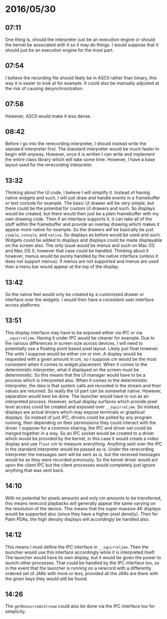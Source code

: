 # 2016/05/30

## 07:11

One thing is, should the interpreter just be an execution engine or should
the kernel be associated with it so it may do things. I would suppose that
it should just be an execution engine for the most part.

## 07:54

I believe the recording file should likely be in ASCII rather than binary,
this way it is easier to look at for example. It could also be manually
adjusted at the risk of causing desynchronization.

## 07:58

However, ASCII would make it less dense.

## 08:42

Before I go into the rerecording interpreter, I should instead write the
standard interpreter first. The standard interpreter would be much faster to
begin with anyway. However, once it is written I can write and implement the
entire class library which will take some time. However, I have a base layout
used for the rerecording interpreter.

## 13:32

Thinking about the UI code, I believe I will simplify it. Instead of having
native widgets and such, I will just draw and handle events in a framebuffer
or text console for example. The basic UI drawer will be very simple, but
there could be the potential for custom UI drawers and such. So displays would
be created, but there would then just be a plain framebuffer with my own
drawing code. Then if an interface supports it, it can take all of the stuff
within the framebuffer and provide an overlay drawing which makes it appear
more native for example. So the drawers will be basically be just: `simple`,
`console`, and `native`. So displays as before would be used and such. Widgets
could be added to displays and displays could be made displayable on the screen
also. The only issue would be menus and such on Mac OS and Mac OS X, however
that case could be handled. Thinking about it however, menus would be purely
handled by the native interface (unless it does not support menus). If menus
are not supported and menus are used then a menu bar would appear at the top
of the display.

## 13:42

So the native feel would only be created by a customized drawer or interface
over the widgets. I would then have a consistent user interface across
platforms.

## 13:51

This display interface may have to be exposed either via IPC or via
`__squirreljme`. Having it under IPC would be cleaner for example. Due to the
various differences in screen size across devices, I will need to potentially
use a floating point based pixel layout. Likely just float however. The units
I suppose would be either _cm_ or _mm_. A display would be requested with a
given amount in _cm_, so I suppose _cm_ would be the most consistent when it
comes to widget placement. When it comes to the deterministic interpreter,
what it displayed on the screen must be deterministic. So this means that the
UI manager would have to be a process which is interpreted also. When it comes
to the deterministic interpreter, the idea is that system calls are recorded
in the stream and their values are returned. So really the UI part can be
somewhat native. However, separation would best be done. The launcher would
have to run as an interpreted process. However, actual display surfaces which
provide pixel level access could be created and exposed over `__squirreljme`.
So instead, displays are actual drivers which may expose terminals or
graphical displays. So instead of just IPC, drivers could be polled by any
program running, then depending on their permissions they could interact with
the driver. I suppose for a common sharing, the IPC and driver set could be
merged together in a way. So an IPC socket would be created to a driver which
would be provided by the kernel, in this case it would create a video display
and use `float` _cm_ to measure everything. Anything sent over the IPC in the
standard interpreter would be passed as is. Under the rerecording interpreter
the messages sent will be sent as is, but the received messages would be as
they were recorded previously. So the kernel driver would act upon the client
IPC but the client processes would completely just ignore anything that was
sent back.

## 14:10

With no potential for pixels amounts and only _cm_ amounts to be transferred,
this means rerecord playbacks will generally appear the same varying on the
resolution of the device. This means that the super massive 4K displays
would be supported also (since they have a higher pixel density). Then for
Palm PDAs, the high density displays will accordingly be handled also.

## 14:12

This means I must define the IPC interface in `__squirreljme`. Then the
launcher would use this interface accordingly while it is interpreted itself.
The launcher would have its own display, but it would be given the power to
launch other processes. That could be handled by the IPC interface too, so
in the event that the launcher is running on a rerecord with a differently
ordered set of JARs with more or less, provided all the JARs are there with the
given keys they would still be found.

## 14:26

The `getResourceAsStream` could also be done via the IPC interface too for
simplicity.


